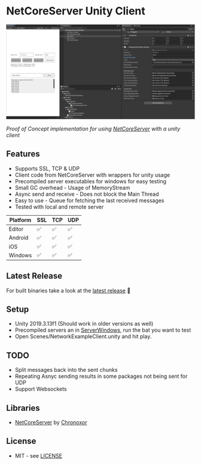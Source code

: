 # NetCoreServer Unity Client

![Unity Editor Screenshot](./Docs/preview.png)

*Proof of Concept implementation for using [NetCoreServer](https://github.com/chronoxor/NetCoreServer) with a unity client*

## Features

* Supports SSL, TCP & UDP
* Client code from NetCoreServer with wrappers for unity usage
* Precompiled server executables for windows for easy testing
* Small GC overhead - Usage of MemoryStream
* Async send and receive - Does not block the Main Thread
* Easy to use - Queue for fetching the last received messages
* Tested with local and remote server



| Platform | SSL  | TCP  | UDP  |
| -------- | ---- | ---- | ---- |
| Editor   | ✅    | ✅    | ✅    |
| Android  | ✅    | ✅    | ✅    |
| iOS      | ✅    | ✅    | ✅    |
| Windows  | ✅    | ✅    | ✅    |



## Latest Release

For built binaries take a look at the [latest release](../../releases/latest) 🎉



## Setup

* Unity 2019.3.13f1 (Should work in older versions as well)
* Precompiled servers an in [ServerWindows](./ServerWindows), run the bat you want to test
* Open Scenes/NetworkExampleClient.unity and hit play. 



## TODO

* Split messages back into the sent chunks
* Repeating Asnyc sending results in some packages not being sent for UDP
* Support Websockets



## Libraries

* [NetCoreServer](https://github.com/chronoxor/NetCoreServer) by [Chronoxor](https://github.com/chronoxor/)



## License

* MIT - see [LICENSE](./LICENSE)
